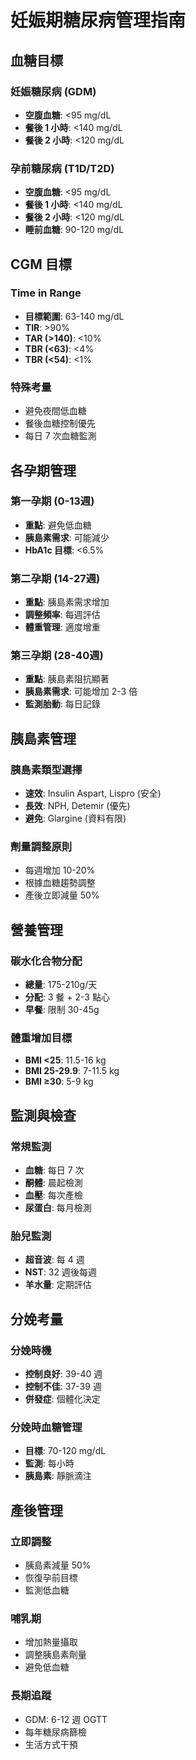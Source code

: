 # 妊娠期糖尿病管理指南

## 血糖目標

### 妊娠糖尿病 (GDM)
- **空腹血糖**: <95 mg/dL
- **餐後 1 小時**: <140 mg/dL
- **餐後 2 小時**: <120 mg/dL

### 孕前糖尿病 (T1D/T2D)
- **空腹血糖**: <95 mg/dL
- **餐後 1 小時**: <140 mg/dL
- **餐後 2 小時**: <120 mg/dL
- **睡前血糖**: 90-120 mg/dL

## CGM 目標

### Time in Range
- **目標範圍**: 63-140 mg/dL
- **TIR**: >90%
- **TAR (>140)**: <10%
- **TBR (<63)**: <4%
- **TBR (<54)**: <1%

### 特殊考量
- 避免夜間低血糖
- 餐後血糖控制優先
- 每日 7 次血糖監測

## 各孕期管理

### 第一孕期 (0-13週)
- **重點**: 避免低血糖
- **胰島素需求**: 可能減少
- **HbA1c 目標**: <6.5%

### 第二孕期 (14-27週)
- **重點**: 胰島素需求增加
- **調整頻率**: 每週評估
- **體重管理**: 適度增重

### 第三孕期 (28-40週)
- **重點**: 胰島素阻抗顯著
- **胰島素需求**: 可能增加 2-3 倍
- **監測胎動**: 每日記錄

## 胰島素管理

### 胰島素類型選擇
- **速效**: Insulin Aspart, Lispro (安全)
- **長效**: NPH, Detemir (優先)
- **避免**: Glargine (資料有限)

### 劑量調整原則
- 每週增加 10-20%
- 根據血糖趨勢調整
- 產後立即減量 50%

## 營養管理

### 碳水化合物分配
- **總量**: 175-210g/天
- **分配**: 3 餐 + 2-3 點心
- **早餐**: 限制 30-45g

### 體重增加目標
- **BMI <25**: 11.5-16 kg
- **BMI 25-29.9**: 7-11.5 kg
- **BMI ≥30**: 5-9 kg

## 監測與檢查

### 常規監測
- **血糖**: 每日 7 次
- **酮體**: 晨起檢測
- **血壓**: 每次產檢
- **尿蛋白**: 每月檢測

### 胎兒監測
- **超音波**: 每 4 週
- **NST**: 32 週後每週
- **羊水量**: 定期評估

## 分娩考量

### 分娩時機
- **控制良好**: 39-40 週
- **控制不佳**: 37-39 週
- **併發症**: 個體化決定

### 分娩時血糖管理
- **目標**: 70-120 mg/dL
- **監測**: 每小時
- **胰島素**: 靜脈滴注

## 產後管理

### 立即調整
- 胰島素減量 50%
- 恢復孕前目標
- 監測低血糖

### 哺乳期
- 增加熱量攝取
- 調整胰島素劑量
- 避免低血糖

### 長期追蹤
- GDM: 6-12 週 OGTT
- 每年糖尿病篩檢
- 生活方式干預